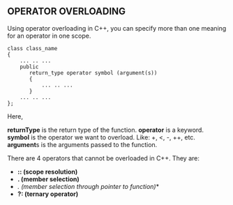 ## OPERATOR OVERLOADING

Using operator overloading in C++, you can specify more than one meaning for an operator in one scope.

```
class class_name
{
    ... .. ...
    public
       return_type operator symbol (argument(s))
       {
           ... .. ...
       } 
    ... .. ...
};
```
Here,

**returnType** is the return type of the function.
**operator** is a keyword.
**symbol** is the operator we want to overload. Like: +, <, -, ++, etc.
**argument**s is the arguments passed to the function.

There are 4 operators that cannot be overloaded in C++. They are:
- **:: (scope resolution)**
- **. (member selection)**
- **.* (member selection through pointer to function)**
- **?: (ternary operator)**
